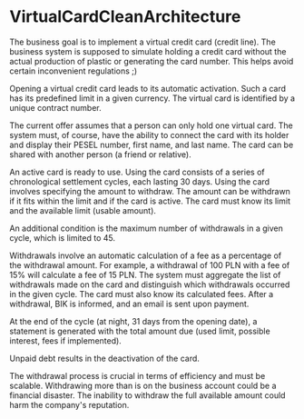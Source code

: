 # VirtualCardCleanArchitecture

The business goal is to implement a virtual credit card (credit line). The business system is supposed to simulate holding a credit card without the actual production of plastic or generating the card number. This helps avoid certain inconvenient regulations ;)

Opening a virtual credit card leads to its automatic activation. Such a card has its predefined limit in a given currency. The virtual card is identified by a unique contract number.

The current offer assumes that a person can only hold one virtual card. The system must, of course, have the ability to connect the card with its holder and display their PESEL number, first name, and last name. The card can be shared with another person (a friend or relative).

An active card is ready to use. Using the card consists of a series of chronological settlement cycles, each lasting 30 days. Using the card involves specifying the amount to withdraw. The amount can be withdrawn if it fits within the limit and if the card is active. The card must know its limit and the available limit (usable amount).

An additional condition is the maximum number of withdrawals in a given cycle, which is limited to 45.

Withdrawals involve an automatic calculation of a fee as a percentage of the withdrawal amount. For example, a withdrawal of 100 PLN with a fee of 15% will calculate a fee of 15 PLN. The system must aggregate the list of withdrawals made on the card and distinguish which withdrawals occurred in the given cycle. The card must also know its calculated fees. After a withdrawal, BIK is informed, and an email is sent upon payment.

At the end of the cycle (at night, 31 days from the opening date), a statement is generated with the total amount due (used limit, possible interest, fees if implemented).

Unpaid debt results in the deactivation of the card.

The withdrawal process is crucial in terms of efficiency and must be scalable. Withdrawing more than is on the business account could be a financial disaster. The inability to withdraw the full available amount could harm the company's reputation.